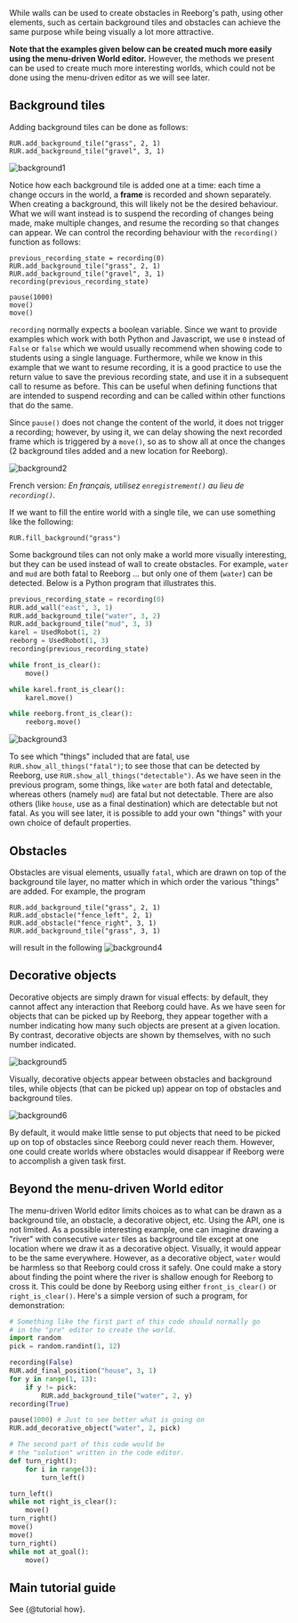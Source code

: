 While walls can be used to create obstacles in Reeborg's path, using
other elements, such as certain background tiles and obstacles can achieve
the same purpose while being visually a lot more attractive.

**Note that the examples given below can be created much more easily using the menu-driven World editor.**
However, the methods we present can be used to create much more interesting worlds, which could not be done using the menu-driven editor as we will see later.

## Background tiles

Adding background tiles can be done as follows:

```
RUR.add_background_tile("grass", 2, 1)
RUR.add_background_tile("gravel", 3, 1)
```


![background1][background1]

[background1]: ../../src/images/background1.gif

Notice how each background tile is added one at a time: each time a change occurs in the world, a **frame** is recorded and shown separately. When creating a background, this will likely not be the desired behaviour. What we will want instead is to suspend the recording of changes being made, make multiple changes, and resume the recording so that changes can appear. We can control the recording behaviour with the `recording()` function as follows:

```
previous_recording_state = recording(0)
RUR.add_background_tile("grass", 2, 1)
RUR.add_background_tile("gravel", 3, 1)
recording(previous_recording_state)

pause(1000)
move()
move()
```

`recording` normally expects a boolean variable. Since we want to provide examples which work with both Python and Javascript, we use `0` instead of `False` or `false` which we would usually recommend when showing code to students using a single language. Furthermore, while we know in this example that we want to resume recording, it is a good practice to use the return value to save the previous recording state, and use it in a subsequent call to resume as before.  This can be useful when defining functions that are intended to suspend recording and can be called within other functions that do the same.

Since `pause()` does not change the content of the world, it does not trigger a recording; however, by using it, we can delay showing the next recorded frame which is triggered by a `move()`, so as to show all at once the changes (2 background tiles added and a new location for Reeborg).

![background2][background2]

[background2]: ../../src/images/background2.gif

French version: _En français, utilisez `enregistrement()` au lieu de `recording()`._

If we want to fill the entire world with a single tile, we can use something like the following:

```
RUR.fill_background("grass")
```

Some background tiles can not only make a world more visually interesting, but they can be used instead of wall to create obstacles. For example, `water` and `mud` are both fatal to Reeborg ... but only one of them (`water`) can be detected. Below is a Python program that illustrates this.

```python
previous_recording_state = recording(0)
RUR.add_wall("east", 3, 1)
RUR.add_background_tile("water", 3, 2)
RUR.add_background_tile("mud", 3, 3)
karel = UsedRobot(1, 2)
reeborg = UsedRobot(1, 3)
recording(previous_recording_state)

while front_is_clear():
    move()

while karel.front_is_clear():
    karel.move()

while reeborg.front_is_clear():
    reeborg.move()
```

![background3][background3]

[background3]: ../../src/images/background3.gif

To see which "things" included that are fatal, use `RUR.show_all_things("fatal")`; to see those that can be detected by Reeborg, use `RUR.show_all_things("detectable")`. As we have seen in the previous program, some things, like `water` are both fatal and detectable, whereas others (namely `mud`) are fatal but not detectable. There are also others (like `house`, use as a final destination) which are detectable but not fatal. As you will see later, it is possible to add your own "things" with your own choice of default properties.

## Obstacles

Obstacles are visual elements, usually `fatal`, which are drawn on top of the background tile layer, no matter which in which order the various "things" are added.  For example, the program

```
RUR.add_background_tile("grass", 2, 1)
RUR.add_obstacle("fence_left", 2, 1)
RUR.add_obstacle("fence_right", 3, 1)
RUR.add_background_tile("grass", 3, 1)
```
will result in the following
![background4][background4]

[background4]: ../../src/images/background4.png

## Decorative objects

Decorative objects are simply drawn for visual effects: by default, they cannot affect any interaction that Reeborg could have. As we have seen for objects that can be picked up by Reeborg, they appear together with a number indicating how many such objects are present at a given location. By contrast, decorative objects are shown by themselves, with no such number indicated.

![background5][background5]

[background5]: ../../src/images/background5.png

Visually, decorative objects appear between obstacles and background tiles,
while objects (that can be picked up) appear on top of obstacles and background tiles.

![background6][background6]

[background6]: ../../src/images/background6.png

By default, it would make little sense to put objects that need to be picked up on top of obstacles since Reeborg could never reach them. However, one could create worlds where obstacles would disappear if Reeborg were to accomplish a given task first.

## Beyond the menu-driven World editor

The menu-driven World editor limits choices as to what can be drawn as a background tile, an obstacle, a decorative object, etc. Using the API, one is not limited. As a possible interesting example, one can imagine drawing a "river" with consecutive `water` tiles as background tile except at one location where we draw it as a decorative object. Visually, it would appear to be the same everywhere. However, as a decorative object, `water` would be harmless so that Reeborg could cross it safely. One could make a story about finding the point where the river is shallow enough for Reeborg to cross it. This could be done by Reeborg using either `front_is_clear()` or `right_is_clear()`.
Here's a simple version of such a program, for demonstration:

```python
# Something like the first part of this code should normally go
# in the "pre" editor to create the world.
import random
pick = random.randint(1, 12)

recording(False)
RUR.add_final_position("house", 3, 1)
for y in range(1, 13):
    if y != pick:
        RUR.add_background_tile("water", 2, y)
recording(True)

pause(1000) # Just to see better what is going on
RUR.add_decorative_object("water", 2, pick)

# The second part of this code would be
# the "solution" written in the code editor.
def turn_right():
    for i in range(3):
        turn_left()

turn_left()
while not right_is_clear():
    move()
turn_right()
move()
move()
turn_right()
while not at_goal():
    move()
```


## Main tutorial guide

See {@tutorial how}.